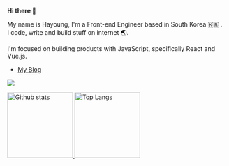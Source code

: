 <p>
  <b>Hi there 👋</b>
</p>
<p>My name is Hayoung, I'm a Front-end Engineer based in South Korea 🇰🇷 .<br>
I code, write and build stuff on internet 🌏.</p>

<p>I'm focused on building products with JavaScript, specifically React and Vue.js.</p>

* [My Blog](https://velog.io/@iamhayoung)

<p>
  <img src="https://hits.seeyoufarm.com/api/count/incr/badge.svg?url=https%3A%2F%2Fgithub.com%2Fiamhayoung%2F&count_bg=%23BB7E8C&title_bg=%23434343&icon=github.svg&icon_color=%23FFFFFF&title=HITS&edge_flat=false)](https://hits.seeyoufarm.com">
</p>

<p align="left">
  <a href="https://github.com/anuraghazra/github-readme-stats">
    <img alt="Github stats" height="150px" src="https://github-readme-stats.vercel.app/api?username=iamhayoung&count_private=true&show_icons=true&title_color=A93F55&text_color=776274&bg_color=F5EDF0&icon_color=A07178&hide_border=true" />
  </a>
  <a href="https://github.com/anuraghazra/github-readme-stats">
    <img alt="Top Langs" height="150px" src="https://github-readme-stats.vercel.app/api/top-langs/?username=iamhayoung&custom_title=My&nbsp;Languages&nbsp;🖥&layout=compact&count_private=true&show_icons=true&title_color=24292E&text_color=24292E&bg_color=F5EDF0&icon_color=24292E&hide_border=true" />
  </a>
</p>
